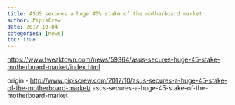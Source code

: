 ```yaml
---
title: ASUS secures a huge 45% stake of the motherboard market
author: PipisCrew
date: 2017-10-04
categories: [news]
toc: true
---
```


https://www.tweaktown.com/news/59364/asus-secures-huge-45-stake-motherboard-market/index.html

origin - http://www.pipiscrew.com/2017/10/asus-secures-a-huge-45-stake-of-the-motherboard-market/ asus-secures-a-huge-45-stake-of-the-motherboard-market
